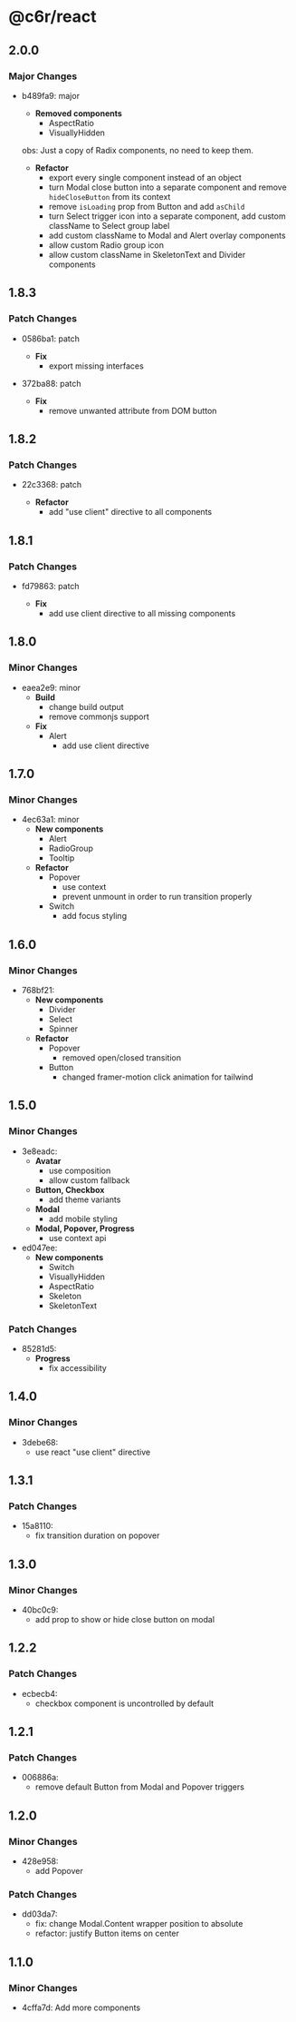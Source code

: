 # @c6r/react

## 2.0.0

### Major Changes

- b489fa9: major

  - **Removed components**
    - AspectRatio
    - VisuallyHidden

  obs: Just a copy of Radix components, no need to keep them.

  - **Refactor**
    - export every single component instead of an object
    - turn Modal close button into a separate component and remove `hideCloseButton` from its context
    - remove `isLoading` prop from Button and add `asChild`
    - turn Select trigger icon into a separate component, add custom className to Select group label
    - add custom className to Modal and Alert overlay components
    - allow custom Radio group icon
    - allow custom className in SkeletonText and Divider components

## 1.8.3

### Patch Changes

- 0586ba1: patch

  - **Fix**
    - export missing interfaces

- 372ba88: patch

  - **Fix**
    - remove unwanted attribute from DOM button

## 1.8.2

### Patch Changes

- 22c3368: patch

  - **Refactor**
    - add "use client" directive to all components

## 1.8.1

### Patch Changes

- fd79863: patch

  - **Fix**
    - add use client directive to all missing components

## 1.8.0

### Minor Changes

- eaea2e9: minor
  - **Build**
    - change build output
    - remove commonjs support
  - **Fix**
    - Alert
      - add use client directive

## 1.7.0

### Minor Changes

- 4ec63a1: minor
  - **New components**
    - Alert
    - RadioGroup
    - Tooltip
  - **Refactor**
    - Popover
      - use context
      - prevent unmount in order to run transition properly
    - Switch
      - add focus styling

## 1.6.0

### Minor Changes

- 768bf21:
  - **New components**
    - Divider
    - Select
    - Spinner
  - **Refactor**
    - Popover
      - removed open/closed transition
    - Button
      - changed framer-motion click animation for tailwind

## 1.5.0

### Minor Changes

- 3e8eadc:
  - **Avatar**
    - use composition
    - allow custom fallback
  - **Button, Checkbox**
    - add theme variants
  - **Modal**
    - add mobile styling
  - **Modal, Popover, Progress**
    - use context api
- ed047ee:
  - **New components**
    - Switch
    - VisuallyHidden
    - AspectRatio
    - Skeleton
    - SkeletonText

### Patch Changes

- 85281d5:
  - **Progress**
    - fix accessibility

## 1.4.0

### Minor Changes

- 3debe68:
  - use react "use client" directive

## 1.3.1

### Patch Changes

- 15a8110:
  - fix transition duration on popover

## 1.3.0

### Minor Changes

- 40bc0c9:
  - add prop to show or hide close button on modal

## 1.2.2

### Patch Changes

- ecbecb4:
  - checkbox component is uncontrolled by default

## 1.2.1

### Patch Changes

- 006886a:
  - remove default Button from Modal and Popover triggers

## 1.2.0

### Minor Changes

- 428e958:
  - add Popover

### Patch Changes

- dd03da7:
  - fix: change Modal.Content wrapper position to absolute
  - refactor: justify Button items on center

## 1.1.0

### Minor Changes

- 4cffa7d: Add more components

